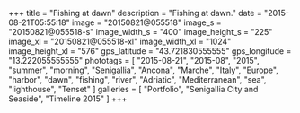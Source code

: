 +++
title = "Fishing at dawn"
description = "Fishing at dawn."
date = "2015-08-21T05:55:18"
image = "20150821@055518"
image_s = "20150821@055518-s"
image_width_s = "400"
image_height_s = "225"
image_xl = "20150821@055518-xl"
image_width_xl = "1024"
image_height_xl = "576"
gps_latitude = "43.721830555555"
gps_longitude = "13.222055555555"
phototags = [ "2015-08-21", "2015-08", "2015", "summer", "morning", "Senigallia", "Ancona", "Marche", "Italy", "Europe", "harbor", "dawn", "fishing", "river", "Adriatic", "Mediterranean", "sea", "lighthouse", "Tenset" ]
galleries = [ "Portfolio", "Senigallia City and Seaside", "Timeline 2015" ]
+++
